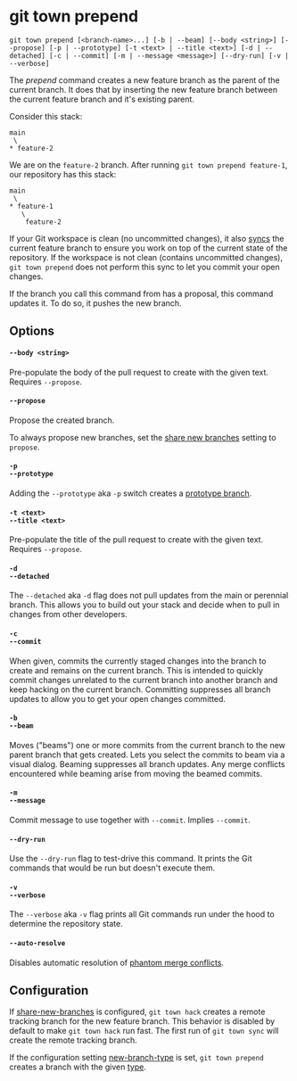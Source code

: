 # git town prepend

```command-summary
git town prepend [<branch-name>...] [-b | --beam] [--body <string>] [--propose] [-p | --prototype] [-t <text> | --title <text>] [-d | --detached] [-c | --commit] [-m | --message <message>] [--dry-run] [-v | --verbose]
```

The _prepend_ command creates a new feature branch as the parent of the current
branch. It does that by inserting the new feature branch between the current
feature branch and it's existing parent.

Consider this stack:

```
main
 \
* feature-2
```

We are on the `feature-2` branch. After running `git town prepend feature-1`,
our repository has this stack:

```
main
 \
* feature-1
   \
    feature-2
```

If your Git workspace is clean (no uncommitted changes), it also
[syncs](sync.md) the current feature branch to ensure you work on top of the
current state of the repository. If the workspace is not clean (contains
uncommitted changes), `git town prepend` does not perform this sync to let you
commit your open changes.

If the branch you call this command from has a proposal, this command updates
it. To do so, it pushes the new branch.

## Options

#### `--body <string>`

Pre-populate the body of the pull request to create with the given text.
Requires `--propose`.

#### `--propose`

Propose the created branch.

To always propose new branches, set the
[share new branches](../preferences/share-new-branches.md) setting to `propose`.

#### `-p`<br>`--prototype`

Adding the `--prototype` aka `-p` switch creates a
[prototype branch](../branch-types.md#prototype-branches).

#### `-t <text>`<br>`--title <text>`

Pre-populate the title of the pull request to create with the given text.
Requires `--propose`.

#### `-d`<br>`--detached`

The `--detached` aka `-d` flag does not pull updates from the main or perennial
branch. This allows you to build out your stack and decide when to pull in
changes from other developers.

#### `-c`<br>`--commit`

When given, commits the currently staged changes into the branch to create and
remains on the current branch. This is intended to quickly commit changes
unrelated to the current branch into another branch and keep hacking on the
current branch. Committing suppresses all branch updates to allow you to get
your open changes committed.

#### `-b`<br>`--beam`

Moves ("beams") one or more commits from the current branch to the new parent
branch that gets created. Lets you select the commits to beam via a visual
dialog. Beaming suppresses all branch updates. Any merge conflicts encountered
while beaming arise from moving the beamed commits.

#### `-m`<br>`--message`

Commit message to use together with `--commit`. Implies `--commit`.

#### `--dry-run`

Use the `--dry-run` flag to test-drive this command. It prints the Git commands
that would be run but doesn't execute them.

#### `-v`<br>`--verbose`

The `--verbose` aka `-v` flag prints all Git commands run under the hood to
determine the repository state.

#### `--auto-resolve`

Disables automatic resolution of
[phantom merge conflicts](../stacked-changes.md#avoid-phantom-conflicts).

## Configuration

If [share-new-branches](../preferences/share-new-branches.md) is configured,
`git town hack` creates a remote tracking branch for the new feature branch.
This behavior is disabled by default to make `git town hack` run fast. The first
run of `git town sync` will create the remote tracking branch.

If the configuration setting
[new-branch-type](../preferences/new-branch-type.md) is set, `git town prepend`
creates a branch with the given [type](../branch-types.md).

